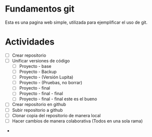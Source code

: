 # Fundamentos git

Esta es una pagina web simple, utilizada para ejemplificar el uso de git.

# Actividades

- [ ] Crear repositorio
- [ ] Unificar versiones de código
    - [ ] Proyecto - base
    - [ ] Proyecto - Backup
    - [ ] Proyecto - (Versión Lupita)
    - [ ] Proyecto - (Pruebas, no borrar)
    - [ ] Proyecto - final
    - [ ] Proyecto - final - final
    - [ ] Proyecto - final - final este es el bueno
- [ ] Crear repositorio en github
- [ ] Subir repositorio a github
- [ ] Clonar copia del repositorio de manera local
- [ ] Hacer cambios de manera colaborativa (Todos en una sola rama)
- 

